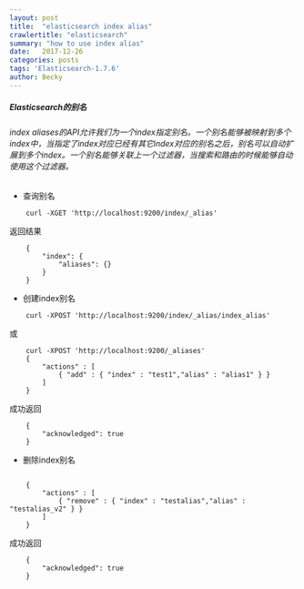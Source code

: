 ```yaml
---
layout: post
title:  "elasticsearch index alias"
crawlertitle: "elasticsearch"
summary: "how to use index alias"
date:   2017-12-26
categories: posts
tags: 'Elasticsearch-1.7.6'
author: Becky
---
```

##### Elasticsearch的别名
###### index aliases的API允许我们为一个index指定别名。一个别名能够被映射到多个index中，当指定了index对应已经有其它index对应的别名之后，别名可以自动扩展到多个index。一个别名能够关联上一个过滤器，当搜索和路由的时候能够自动使用这个过滤器。

* 查询别名
```
    curl -XGET 'http://localhost:9200/index/_alias'
```
返回结果
```
    {
        "index": {
            "aliases": {}
        }
    }
```

* 创建index别名
```
    curl -XPOST 'http://localhost:9200/index/_alias/index_alias'
```
或
```
    curl -XPOST 'http://localhost:9200/_aliases'
    {  
        "actions" : [  
            { "add" : { "index" : "test1","alias" : "alias1" } }  
        ]  
    }
```
成功返回
```
    {
        "acknowledged": true
    }
```

* 删除index别名
```
    
    {  
        "actions" : [  
            { "remove" : { "index" : "testalias","alias" : "testalias_v2" } }  
        ]  
    }
```
成功返回
```
    {
        "acknowledged": true
    }
```